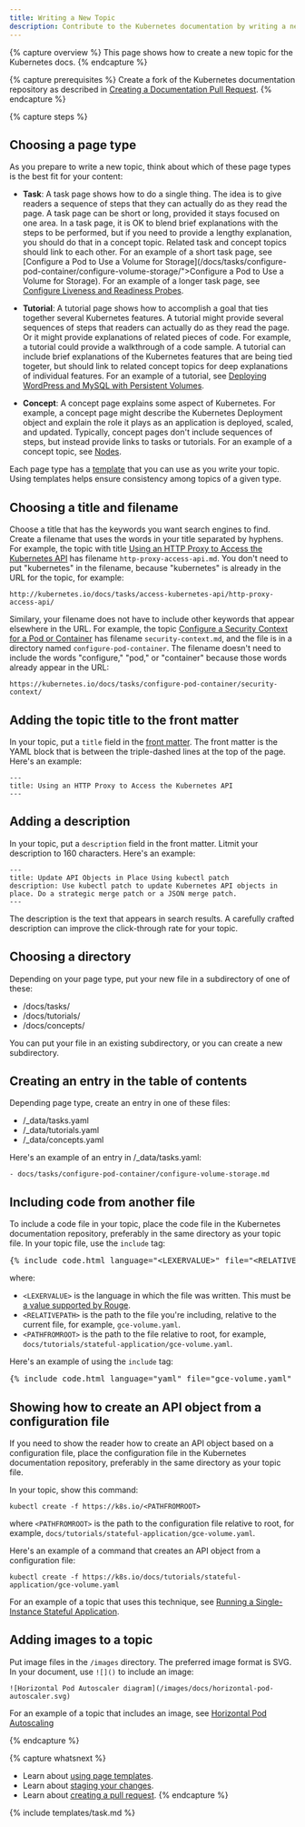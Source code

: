 ```yaml
---
title: Writing a New Topic
description: Contribute to the Kubernetes documentation by writing a new topic.
---
```


{% capture overview %}
This page shows how to create a new topic for the Kubernetes docs.
{% endcapture %}

{% capture prerequisites %}
Create a fork of the Kubernetes documentation repository as described in
[Creating a Documentation Pull Request](/docs/home/contribute/create-pull-request/).
{% endcapture %}

{% capture steps %}

## Choosing a page type

As you prepare to write a new topic, think about which of these page types
is the best fit for your content:

* **Task**: A task page shows how to do a single thing. The idea is to give
readers a sequence of steps that they can actually do as they read the page.
A task page can be short or long, provided it stays focused on one area. In a
task page, it is OK to blend brief explanations with the steps to be performed,
but if you need to provide a lengthy explanation, you should do that in a
concept topic. Related task and concept topics should link to each other. For
an example of a short task page, see
[Configure a Pod to Use a Volume for Storage](/docs/tasks/configure-pod-container/configure-volume-storage/">Configure a Pod to Use a Volume for Storage).
For an example of a longer task page, see
[Configure Liveness and Readiness Probes](/docs/tasks/configure-pod-container/configure-liveness-readiness-probes).

* **Tutorial**: A tutorial page shows how to accomplish a goal that ties together
 several Kubernetes features. A tutorial might provide several sequences of steps
 that readers can actually do as they read the page. Or it might provide
 explanations of related pieces of code. For example, a tutorial could provide a
 walkthrough of a code sample. A tutorial can include brief explanations of the
 Kubernetes features that are being tied togeter, but should link to related
 concept topics for deep explanations of individual features. For an example
 of a tutorial, see
 [Deploying WordPress and MySQL with Persistent Volumes](/docs/tutorials/stateful-application/mysql-wordpress-persistent-volume/).

* **Concept**: A concept page explains some aspect of Kubernetes. For example,
a concept page might describe the Kubernetes Deployment object and explain the
role it plays as an application is deployed, scaled, and updated. Typically,
concept pages don't include sequences of steps, but instead provide links to
tasks or tutorials. For an example of a concept topic, see
[Nodes](/docs/concepts/architecture/nodes/).

Each page type has a
[template](/docs/home/contribute/page-templates/)
that you can use as you write your topic.
Using templates helps ensure consistency among topics of a given type.

## Choosing a title and filename

Choose a title that has the keywords you want search engines to find.
Create a filename that uses the words in your title separated by hyphens.
For example, the topic with title
[Using an HTTP Proxy to Access the Kubernetes API](/docs/tasks/access-kubernetes-api/http-proxy-access-api/)
has filename `http-proxy-access-api.md`. You don't need to put
"kubernetes" in the filename, because "kubernetes" is already in the
URL for the topic, for example:

    http://kubernetes.io/docs/tasks/access-kubernetes-api/http-proxy-access-api/

Similary, your filename does not have to include other keywords that appear
elsewhere in the URL. For example, the topic
[Configure a Security Context for a Pod or Container](/docs/tasks/configure-pod-container/security-context/)
has filename `security-context.md`, and the file is in a directory named
`configure-pod-container`. The filename doesn't need to include the words
"configure," "pod," or "container" because those words already appear in the URL:

    https://kubernetes.io/docs/tasks/configure-pod-container/security-context/

## Adding the topic title to the front matter

In your topic, put a `title` field in the
[front matter](https://jekyllrb.com/docs/frontmatter/).
The front matter is the YAML block that is between the
triple-dashed lines at the top of the page. Here's an example:

    ---
    title: Using an HTTP Proxy to Access the Kubernetes API
    ---

## Adding a description

In your topic, put a `description` field in the front matter. Litmit
your description to 160 characters. Here's an example:

    ---
    title: Update API Objects in Place Using kubectl patch
    description: Use kubectl patch to update Kubernetes API objects in place. Do a strategic merge patch or a JSON merge patch.
    ---

The description is the text that appears in search results. A carefully
crafted description can improve the click-through rate for your topic.

## Choosing a directory

Depending on your page type, put your new file in a subdirectory of one of these:

* /docs/tasks/
* /docs/tutorials/
* /docs/concepts/

You can put your file in an existing subdirectory, or you can create a new
subdirectory.

## Creating an entry in the table of contents

Depending page type, create an entry in one of these files:

* /_data/tasks.yaml
* /_data/tutorials.yaml
* /_data/concepts.yaml

Here's an example of an entry in /_data/tasks.yaml:

    - docs/tasks/configure-pod-container/configure-volume-storage.md

## Including code from another file

To include a code file in your topic, place the code file in the Kubernetes
documentation repository, preferably in the same directory as your topic
file. In your topic file, use the `include` tag:

<pre>&#123;% include code.html language="&lt;LEXERVALUE&gt;" file="&lt;RELATIVEPATH&gt;" ghlink="/&lt;PATHFROMROOT&gt;" %&#125;</pre>

where:

* `<LEXERVALUE>` is the language in which the file was written. This must be
[a value supported by Rouge](https://github.com/jneen/rouge/wiki/list-of-supported-languages-and-lexers).
* `<RELATIVEPATH>` is the path to the file you're including, relative to the current file, for example, `gce-volume.yaml`.
* `<PATHFROMROOT>` is the path to the file relative to root, for example, `docs/tutorials/stateful-application/gce-volume.yaml`.

Here's an example of using the `include` tag:

<pre>&#123;% include code.html language="yaml" file="gce-volume.yaml" ghlink="/docs/tutorials/stateful-application/gce-volume.yaml" %&#125;</pre>

## Showing how to create an API object from a configuration file

If you need to show the reader how to create an API object based on a
configuration file, place the configuration file in the Kubernetes documentation
repository, preferably in the same directory as your topic file.

In your topic, show this command:

    kubectl create -f https://k8s.io/<PATHFROMROOT>

where `<PATHFROMROOT>` is the path to the configuration file relative to root,
for example, `docs/tutorials/stateful-application/gce-volume.yaml`.

Here's an example of a command that creates an API object from a configuration file:

    kubectl create -f https://k8s.io/docs/tutorials/stateful-application/gce-volume.yaml

For an example of a topic that uses this technique, see
[Running a Single-Instance Stateful Application](/docs/tutorials/stateful-application/run-stateful-application/).

## Adding images to a topic

Put image files in the `/images` directory. The preferred
image format is SVG. In your document, use `![]()` to include an image:

    ![Horizontal Pod Autoscaler diagram](/images/docs/horizontal-pod-autoscaler.svg)

For an example of a topic that includes an image, see
[Horizontal Pod Autoscaling](/docs/tasks/run-application/horizontal-pod-autoscale/)

{% endcapture %}

{% capture whatsnext %}
* Learn about [using page templates](/docs/home/contribute/page-templates/).
* Learn about [staging your changes](/docs/home/contribute/stage-documentation-changes).
* Learn about [creating a pull request](/docs/home/contribute/create-pull-request/).
{% endcapture %}

{% include templates/task.md %}
